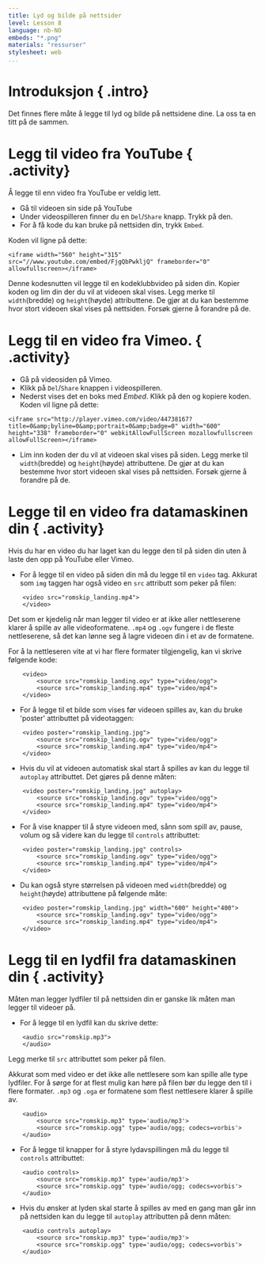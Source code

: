 ```yaml
---
title: Lyd og bilde på nettsider
level: Lesson 8
language: nb-NO
embeds: "*.png"
materials: "ressurser"
stylesheet: web
...
```


# Introduksjon { .intro}

Det finnes flere måte å legge til lyd og bilde på nettsidene dine. La oss ta en titt på de sammen.

# Legg til video fra YouTube { .activity}

Å legge til enn video fra YouTube er veldig lett.

+ Gå til videoen sin side på YouTube
+ Under videospilleren finner du en `Del`/`Share` knapp. Trykk på den.
+ For å få kode du kan bruke på nettsiden din, trykk `Embed`.

Koden vil ligne på dette:
```
<iframe width="560" height="315" src="//www.youtube.com/embed/FjgQbPwkljQ" frameborder="0" allowfullscreen></iframe>
```

Denne kodesnutten vil legge til en kodeklubbvideo på siden din. Kopier koden og lim din der du vil at videoen skal vises. Legg merke til `width`(bredde) og `height`(høyde) attributtene. De gjør at du kan bestemme hvor stort videoen skal  vises på nettsiden. Forsøk gjerne å forandre på de.


# Legg til en video fra Vimeo. { .activity}

+ Gå på videosiden på Vimeo.
+ Klikk på `Del`/`Share` knappen i videospilleren.
+ Nederst vises det en boks med _Embed_. Klikk på den og kopiere koden. Koden vil ligne på dette:

```
<iframe src="http://player.vimeo.com/video/44738167?title=0&amp;byline=0&amp;portrait=0&amp;badge=0" width="600" height="338" frameborder="0" webkitAllowFullScreen mozallowfullscreen allowFullScreen></iframe>
```

+ Lim inn koden der du vil at videoen skal vises på siden. Legg merke til `width`(bredde) og `height`(høyde) attributtene. De gjør at du kan bestemme hvor stort videoen skal  vises på nettsiden. Forsøk gjerne å forandre på de.

# Legge til en video fra datamaskinen din { .activity}

Hvis du har en video du har laget kan du legge den til på siden din uten å laste den opp på YouTube eller Vimeo.

+ For å legge til en video på siden din må du legge til en `video` tag. Akkurat som `img` taggen har også video en `src` attributt som peker på filen:

```
	<video src="romskip_landing.mp4">
	</video>
```

Det som er kjedelig når man legger til video er at ikke aller nettleserene klarer å spille av alle videoformatene. `.mp4` og `.ogv` fungere i de fleste nettleserene, så det kan lønne seg å lagre videoen din i et av de formatene.

For å la nettleseren vite at vi har flere formater tilgjengelig, kan vi skrive følgende kode:

```
	<video>
		<source src="romskip_landing.ogv" type="video/ogg">
		<source src="romskip_landing.mp4" type="video/mp4">
	</video>
```

+ For å legge til et bilde som vises før videoen spilles av, kan du bruke 'poster' attributtet på videotaggen:

```
	<video poster="romskip_landing.jpg">
		<source src="romskip_landing.ogv" type="video/ogg">
		<source src="romskip_landing.mp4" type="video/mp4">
	</video>
```

+ Hvis du vil at videoen automatisk skal start å spilles av kan du legge til `autoplay` attributtet. Det gjøres på denne måten:

```
	<video poster="romskip_landing.jpg" autoplay>
		<source src="romskip_landing.ogv" type="video/ogg">
		<source src="romskip_landing.mp4" type="video/mp4">
	</video>
```

+ For å vise knapper til å styre videoen med, sånn som spill av, pause, volum og så videre kan du legge til `controls` attributtet:

```
	<video poster="romskip_landing.jpg" controls>
		<source src="romskip_landing.ogv" type="video/ogg">
		<source src="romskip_landing.mp4" type="video/mp4">
	</video>
```

+ Du kan også styre størrelsen på videoen med `width`(bredde) og `height`(høyde) attributtene på følgende måte:

```
	<video poster="romskip_landing.jpg" width="600" height="400">
		<source src="romskip_landing.ogv" type="video/ogg">
		<source src="romskip_landing.mp4" type="video/mp4">
	</video>
```

# Legg til en lydfil fra datamaskinen din { .activity}

Måten man legger lydfiler til på nettsiden din er ganske lik måten man legger til videoer på.

+ For å legge til en lydfil kan du skrive dette:

```
	<audio src="romskip.mp3">
	</audio>
```

Legg merke til `src` attributtet som peker på filen.

Akkurat som med video er det ikke alle nettlesere som kan spille alle type lydfiler. For å sørge for at flest mulig kan høre på filen bør du legge den til i flere formater. `.mp3` og `.oga` er formatene som flest nettlesere klarer å spille av.

```
	<audio>
 		<source src="romskip.mp3" type='audio/mp3'>
 		<source src="romskip.ogg" type='audio/ogg; codecs=vorbis'>
	</audio>
```

+ For å legge til knapper for å styre lydavspillingen må du legge til `controls` attributtet:

```
	<audio controls>
 		<source src="romskip.mp3" type='audio/mp3'>
 		<source src="romskip.ogg" type='audio/ogg; codecs=vorbis'>
	</audio>
```

+ Hvis du ønsker at lyden skal starte å spilles av med en gang man går inn på nettsiden kan du legge til `autoplay` attributten på denn måten:

```
	<audio controls autoplay>
 		<source src="romskip.mp3" type='audio/mp3'>
 		<source src="romskip.ogg" type='audio/ogg; codecs=vorbis'>
	</audio>
```
